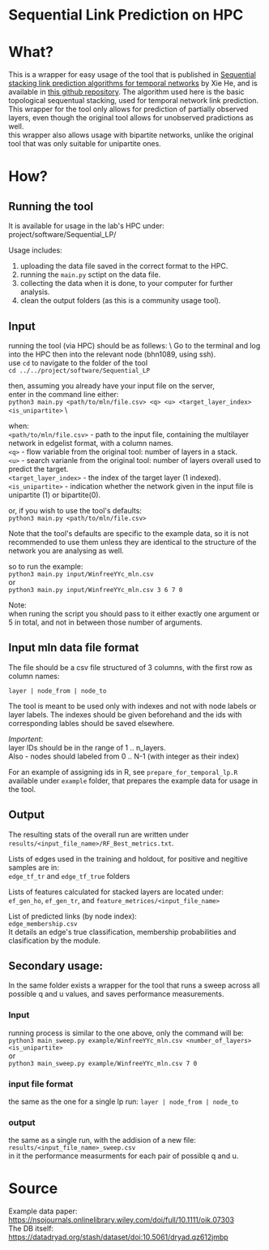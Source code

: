# Sequential Link Prediction on HPC

# What?

This is a wrapper for easy usage of the tool that is published in [Sequential stacking link prediction algorithms for temporal networks](https://www.nature.com/articles/s41467-024-45598-0) by Xie He, and is available in [this github repository](https://github.com/hexie1995/Sequential-Link-Prediction).
The algorithm used here is the basic topological sequentual stacking, used for temporal network link prediction.
This wrapper for the tool only allows for prediction of partially observed layers, 
even though the original tool allows for unobserved pradictions as well. \
this wrapper also allows usage with bipartite networks, unlike the original tool that was only suitable for unipartite ones.

# How?

## Running the tool
It is available for usage in the lab's HPC under:
project/software/Sequential_LP/

Usage includes:
1. uploading the data file saved in the correct format to the HPC.
2. running the `main.py` sctipt on the data file.
3. collecting the data when it is done, to your computer for further analysis.
4. clean the output folders (as this is a community usage tool).

## Input
running the tool (via HPC) should be as follews: \ 
Go to the terminal and log into the HPC then into the relevant node (bhn1089, using ssh). \
use `cd` to navigate to the folder of the tool \
`cd ../../project/software/Sequential_LP`

then, assuming you already have your input file on the server,\
enter in the command line either: \
`python3 main.py <path/to/mln/file.csv> <q> <u> <target_layer_index> <is_unipartite>` \

when: \
`<path/to/mln/file.csv>` - path to the input file, containing the multilayer network in edgelist format, with a column names. \
`<q>` - flow variable from the original tool: number of layers in a stack.\
`<u>` - search varianle from the original tool: number of layers overall used to predict the target.\
`<target_layer_index>` - the index of the target layer (1 indexed).\
`<is_unipartite>` - indication whether the network given in the input file is unipartite (1) or bipartite(0).

or, if you wish to use the tool's defaults: \
`python3 main.py <path/to/mln/file.csv>`

Note that the tool's defaults are specific to the example data, 
so it is not recommended to use them unless they are identical 
to the structure of the network you are analysing as well.

so to run the example:\
`python3 main.py input/WinfreeYYc_mln.csv` \
or \
`python3 main.py input/WinfreeYYc_mln.csv 3 6 7 0` 

Note: \
when runing the script you should pass to it either exactly one argument or 
5 in total, and not in between those number of arguments.

## Input mln data file format
The file should be a csv file structured of 3 columns, with the first row as column names:

`layer | node_from | node_to`

The tool is meant to be used only with indexes and not with node labels or layer labels.
The indexes should be given beforehand and the ids with corresponding lables should be saved elsewhere.

*Importent*: \
layer IDs should be in the range of 1 .. n_layers. \
Also - nodes should labeled from 0 .. N-1 (with integer as their index)

For an example of assigning ids in R, see `prepare_for_temporal_lp.R` available under `example` folder, 
that prepares the example data for usage in the tool.

## Output 

The resulting stats of the overall run are written under `results/<input_file_name>/RF_Best_metrics.txt`.

Lists of edges used in the training and holdout, for positive and negitive samples are in: \
`edge_tf_tr` and `edge_tf_true` folders

Lists of features calculated for stacked layers are located under: \
`ef_gen_ho`, `ef_gen_tr`, and `feature_metrices/<input_file_name>`

List of predicted links (by node index): \
`edge_membership.csv` \
It details an edge's true classification, membership probabilities and clasification by the module.


## Secondary usage:
In the same folder exists a wrapper for the tool that runs a sweep across all possible q and u values, 
and saves performance measurements. 

### Input
running process is similar to the one above, only the command will be: \
`python3 main_sweep.py example/WinfreeYYc_mln.csv <number_of_layers> <is_unipartite>` \
or \
`python3 main_sweep.py example/WinfreeYYc_mln.csv 7 0` 

### input file format
the same as the one for a single lp run: `layer | node_from | node_to`

### output
the same as a single run, with the addision of a new file: \
`results/<input_file_name>_sweep.csv` \
in it the performance measurments for each pair of possible q and u.

# Source
Example data paper: https://nsojournals.onlinelibrary.wiley.com/doi/full/10.1111/oik.07303 \
The DB itself: https://datadryad.org/stash/dataset/doi:10.5061/dryad.qz612jmbp